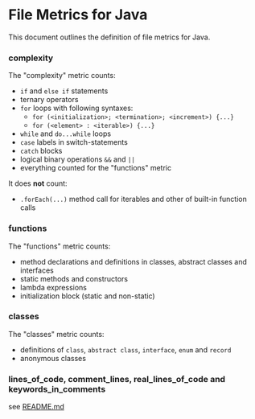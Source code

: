 # File Metrics for Java

This document outlines the definition of file metrics for Java.

### complexity

The "complexity" metric counts:

-   `if` and `else if` statements
-   ternary operators
-   `for` loops with following syntaxes:
    -   `for (<initialization>; <termination>; <increment>) {...}`
    -   `for (<element> : <iterable>) {...}`
-   `while` and `do...while` loops
-   `case` labels in switch-statements
-   `catch` blocks
-   logical binary operations `&&` and `||`
-   everything counted for the "functions" metric

It does **not** count:

-   `.forEach(...)` method call for iterables and other of built-in function calls

### functions

The "functions" metric counts:

-   method declarations and definitions in classes, abstract classes and interfaces
-   static methods and constructors
-   lambda expressions
-   initialization block (static and non-static)

### classes

The "classes" metric counts:

-   definitions of `class`, `abstract class`, `interface`, `enum` and `record`
-   anonymous classes

### lines_of_code, comment_lines, real_lines_of_code and keywords_in_comments

see [README.md](../../README.md)
